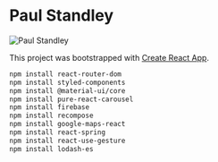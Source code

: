 # Paul Standley

![Paul Standley](http://res.cloudinary.com/pieol2/image/upload/v1516543296/profile-small.png)

This project was bootstrapped with [Create React App](https://github.com/facebook/create-react-app).

```BASH
npm install react-router-dom
npm install styled-components
npm install @material-ui/core
npm install pure-react-carousel
npm install firebase
npm install recompose
npm install google-maps-react
npm install react-spring
npm install react-use-gesture
npm install lodash-es
```